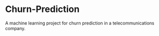 # Churn-Prediction
A machine learning project for churn prediction in a telecommunications company.
